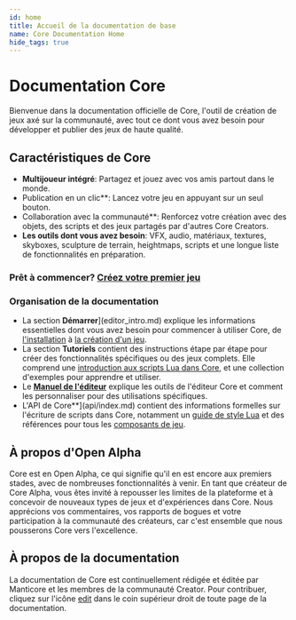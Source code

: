 ```yaml
---
id: home
title: Accueil de la documentation de base
name: Core Documentation Home
hide_tags: true
---
```


# Documentation Core

Bienvenue dans la documentation officielle de Core, l'outil de création de jeux axé sur la communauté, avec tout ce dont vous avez besoin pour développer et publier des jeux de haute qualité.

## Caractéristiques de Core

- **Multijoueur intégré**: Partagez et jouez avec vos amis partout dans le monde.
- Publication en un clic**: Lancez votre jeu en appuyant sur un seul bouton.
- Collaboration avec la communauté**: Renforcez votre création avec des objets, des scripts et des jeux partagés par d'autres Core Creators.
- **Les outils dont vous avez besoin**: VFX, audio, matériaux, textures, skyboxes, sculpture de terrain, heightmaps, scripts et une longue liste de fonctionnalités en préparation.

### Prêt à commencer? [Créez votre premier jeu](my_first_multiplayer_game.md)

### Organisation de la documentation

- La section **Démarrer**](editor_intro.md) explique les informations essentielles dont vous avez besoin pour commencer à utiliser Core, de [l'installation](installing_core.md) à [la création d'un jeu](my_first_multiplayer_game.md).
- La section **Tutoriels** contient des instructions étape par étape pour créer des fonctionnalités spécifiques ou des jeux complets. Elle comprend une [introduction aux scripts Lua dans Core](lua_basics_lightbulb.md), et une collection d'exemples pour apprendre et utiliser.
- Le [**Manuel de l'éditeur**](editor_intro.md) explique les outils de l'éditeur Core et comment les personnaliser pour des utilisations spécifiques.
- L'API de Core**](api/index.md) contient des informations formelles sur l'écriture de scripts dans Core, notamment un [guide de style Lua](lua_style_guide.md) et des références pour tous les [composants de jeu](components.md).

## À propos d'Open Alpha

Core est en Open Alpha, ce qui signifie qu'il en est encore aux premiers stades, avec de nombreuses fonctionnalités à venir. En tant que créateur de Core Alpha, vous êtes invité à repousser les limites de la plateforme et à concevoir de nouveaux types de jeux et d'expériences dans Core. Nous apprécions vos commentaires, vos rapports de bogues et votre participation à la communauté des créateurs, car c'est ensemble que nous pousserons Core vers l'excellence.

## À propos de la documentation

La documentation de Core est continuellement rédigée et éditée par Manticore et les membres de la communauté Creator. Pour contribuer, cliquez sur l'icône <a href="#" title="Edit this page" class="md-icon">edit</a> dans le coin supérieur droit de toute page de la documentation.
